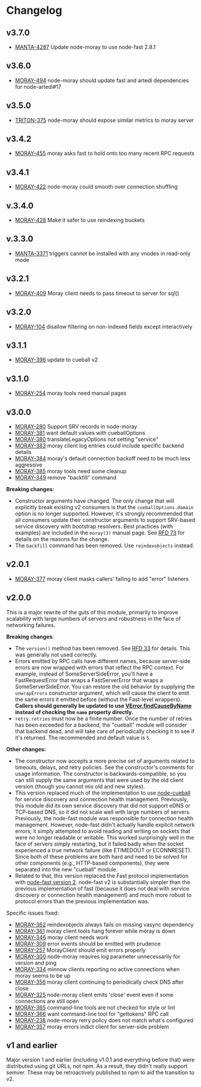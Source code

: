 # Changelog

## v3.7.0

* [MANTA-4287](https://jira.joyent.us/browse/MANTA-4287) Update node-moray to use node-fast 2.8.1

## v3.6.0

* [MORAY-494](http://smartos.org/bugview/MORAY-494) node-moray should update fast and artedi dependencies for node-artedi#17

## v3.5.0

* [TRITON-375](http://smartos.org/bugview/TRITON-375) node-moray should expose similar metrics to moray server

## v3.4.2

* [MORAY-455](http://smartos.org/bugview/MORAY-455) moray asks fast to hold onto too many recent RPC requests

## v3.4.1

* [MORAY-422](http://smartos.org/bugview/MORAY-422) node-moray could smooth over connection shuffling

## v.3.4.0

* [MORAY-428](https://smartos.org/bugview/MORAY-428) Make it safer to use reindexing buckets

## v.3.3.0

* [MANTA-3371](https://smartos.org/bugview/MANTA-3371) triggers cannot be installed with any vnodes in read-only mode

## v3.2.1

* [MORAY-409](http://smartos.org/bugview/MORAY-409) Moray client needs to pass timeout to server for sql()

## v3.2.0

* [MORAY-104](https://smartos.org/bugview/MORAY-104) disallow filtering on non-indexed fields except interactively

## v3.1.1

* [MORAY-396](https://smartos.org/bugview/MORAY-396) update to cueball v2

## v3.1.0

* [MORAY-254](https://smartos.org/bugview/MORAY-254) moray tools need manual
  pages

## v3.0.0

* [MORAY-280](https://smartos.org/bugview/MORAY-280) Support SRV records in node-moray
* [MORAY-381](https://smartos.org/bugview/MORAY-381) want default values with cueballOptions
* [MORAY-380](https://smartos.org/bugview/MORAY-380) translateLegacyOptions not setting "service"
* [MORAY-383](https://smartos.org/bugview/MORAY-383) moray client log entries could include specific backend details
* [MORAY-384](https://smartos.org/bugview/MORAY-384) moray's default connection backoff need to be much less aggressive
* [MORAY-385](https://smartos.org/bugview/MORAY-385) moray tools need some cleanup
* [MORAY-349](https://smartos.org/bugview/MORAY-349) remove "backfill" command

**Breaking changes:**

* Constructor arguments have changed.  The only change that will explicitly
  break existing v2 consumers is that the `cueballOptions.domain` option is no
  longer supported.  However, it's strongly recommended that all consumers
  update their constructor arguments to support SRV-based service discovery with
  bootstrap resolvers.  Best practices (with examples) are included in the
  `moray(3)` manual page.  See [RFD
  73](https://github.com/joyent/rfd/tree/master/rfd/0073) for details on the
  reasons for the change.
* The `backfill` command has been removed.  Use `reindexobjects` instead.


## v2.0.1

* [MORAY-377](http://smartos.org/bugview/MORAY-377) moray client masks callers'
  failing to add "error" listeners

## v2.0.0

This is a major rewrite of the guts of this module, primarily to improve
scalability with large numbers of servers and robustness in the face of
networking failures.

**Breaking changes**:

* The `version()` method has been removed.  See [RFD
  33](https://github.com/joyent/rfd/blob/master/rfd/0033/README.md#compatibility-and-upgrade-impact)
  for details.  This was generally not used correctly.
* Errors emitted by RPC calls have different names, because
  server-side errors are now wrapped with errors that reflect the RPC context.
  For example, instead of SomeServerSideError, you'll have a FastRequestError
  that wraps a FastServerError that wraps a SomeServerSideError.  You can
  restore the old behavior by supplying the `unwrapErrors` constructor
  argument, which will cause the client to emit the same errors it emitted
  before (without the Fast-level wrappers).  **Callers should generally be
  updated to use
  [VError.findCauseByName](https://github.com/joyent/node-verror#verrorfindcausebynameerr-name)
  instead of checking the `name` property directly.**
* `retry.retries` must now be a finite number. Once the number of retries has
  been exceeded for a backend, the "cueball" module will consider that backend
  dead, and will take care of periodically checking it to see if it's returned.
  The recommended and default value is `5`.

**Other changes:**

* The constructor now accepts a more precise set of arguments related to
  timeouts, delays, and retry policies.  See the constructor's comments for
  usage information.  The constructor is backwards-compatible, so you can still
  supply the same arguments that were used by the old client version (though you
  cannot mix old and new styles).
* This version replaced much of the implementation to use
  [node-cueball](https://github.com/joyent/node-cueball) for service discovery
  and connection health management.  Previously, this module did its own
  service discovery that did not support eDNS or TCP-based DNS, so it did not
  scale well with large numbers of servers.  Previously, the node-fast module
  was responsible for connection health management.  However, node-fast didn't
  actually handle explicit network errors; it simply attempted to avoid reading
  and writing on sockets that were no longer readable or writable.  This worked
  surprisingly well in the face of servers simply restarting, but it failed
  badly when the socket experienced a true network failure (like ETIMEDOUT or
  ECONNRESET).  Since both of these problems are both hard and need to be solved
  for other components (e.g., HTTP-based components), they were separated into
  the new "cueball" module.
* Related to that, this version replaced the Fast protocol implementation with
  [node-fast version 2](https://github.com/joyent/node-fast).  node-fast v2 is
  substantially simpler than the previous implementation of fast (because it
  does not deal with service discovery or connection health management) and much
  more robust to protocol errors than the previous implementation was.

Specific issues fixed:

* [MORAY-362](http://smartos.org/bugview/MORAY-362) reindexobjects always fails on missing vasync dependency
* [MORAY-361](http://smartos.org/bugview/MORAY-361) moray client tools hang forever while moray is down
* [MORAY-346](http://smartos.org/bugview/MORAY-346) moray client needs work
* [MORAY-309](http://smartos.org/bugview/MORAY-309) error events should be emitted with prudence
* [MORAY-257](http://smartos.org/bugview/MORAY-257) MorayClient should emit errors properly
* [MORAY-300](http://smartos.org/bugview/MORAY-300) node-moray requires log parameter unnecessarily for version and ping
* [MORAY-334](http://smartos.org/bugview/MORAY-334) minnow clients reporting no active connections when moray seems to be up
* [MORAY-356](http://smartos.org/bugview/MORAY-356) moray client continuing to periodically check DNS after close
* [MORAY-325](http://smartos.org/bugview/MORAY-325) node-moray client emits 'close' event even if some connections are still open
* [MORAY-365](http://smartos.org/bugview/MORAY-365) command-line tools are not checked for style or lint
* [MORAY-366](http://smartos.org/bugview/MORAY-366) want command-line tool for "gettokens" RPC call
* [MORAY-238](http://smartos.org/bugview/MORAY-238) node-moray retry policy does not match what's configured
* [MORAY-357](http://smartos.org/bugview/MORAY-357) moray errors indict client for server-side problem


## v1 and earlier

Major version 1 and earlier (including v1.0.1 and everything before that) were
distributed using git URLs, not npm.  As a result, they didn't really support
semver.  These may be retroactively published to npm to aid the transition to
v2.
